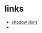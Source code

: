 # links
  - [shadow dom](https://developers.google.com/web/fundamentals/web-components/shadowdom)
  - 